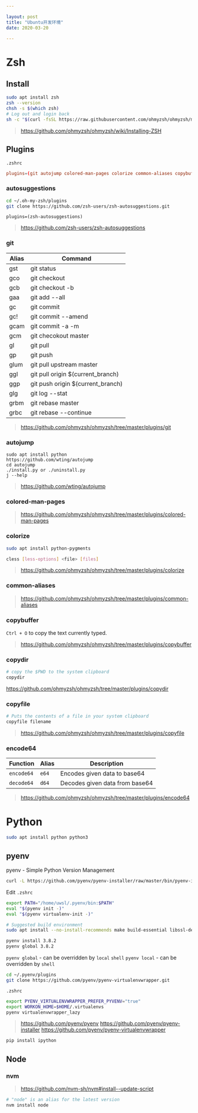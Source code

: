```yaml
---

layout: post
title: "Ubuntu开发环境"
date: 2020-03-20

---
```


# Zsh

## Install
```bash
sudo apt install zsh
zsh --version
chsh -s $(which zsh)
# Log out and login back
sh -c "$(curl -fsSL https://raw.githubusercontent.com/ohmyzsh/ohmyzsh/master/tools/install.sh)"
```
> <https://github.com/ohmyzsh/ohmyzsh/wiki/Installing-ZSH>

## Plugins
`.zshrc`
```conf
plugins=(git autojump colored-man-pages colorize common-aliases copybuffer copydir copyfile encode64)
```

### autosuggestions

```bash
cd ~/.oh-my-zsh/plugins
git clone https://github.com/zsh-users/zsh-autosuggestions.git
```

```
plugins=(zsh-autosuggestions)
```

> <https://github.com/zsh-users/zsh-autosuggestions>

### git

| Alias | Command |
| --- | --- |
| gst | git status |
| gco	| git checkout |
| gcb | git checkout -b |
| gaa | git add --all |
| gc | git commit |
| gc! | git commit --amend |
| gcam | git commit -a -m |
| gcm | git checokout master |
| gl | git pull |
| gp | git push |
| glum | git pull upstream master |
| ggl | git pull origin $(current_branch) |
| ggp | git push origin $(current_branch) |
| glg | git log --stat |
| grbm | git rebase master |
| grbc	| git rebase --continue |

> <https://github.com/ohmyzsh/ohmyzsh/tree/master/plugins/git>

### autojump 

```
sudo apt install python
https://github.com/wting/autojump
cd autojump
./install.py or ./uninstall.py
j --help
```

> <https://github.com/wting/autojump>

### colored-man-pages
> <https://github.com/ohmyzsh/ohmyzsh/tree/master/plugins/colored-man-pages>

### colorize

```bash
sudo apt install python-pygments
```

```bash
cless [less-options] <file> [files]
```

> <https://github.com/ohmyzsh/ohmyzsh/tree/master/plugins/colorize>

### common-aliases
> <https://github.com/ohmyzsh/ohmyzsh/tree/master/plugins/common-aliases>

### copybuffer
`Ctrl + O`  to copy the text currently typed.
> <https://github.com/ohmyzsh/ohmyzsh/tree/master/plugins/copybuffer>

### copydir

```bash
# copy the $PWD to the system clipboard
copydir
```
https://github.com/ohmyzsh/ohmyzsh/tree/master/plugins/copydir

### copyfile

```bash
# Puts the contents of a file in your system clipboard
copyfile filename
```

> <https://github.com/ohmyzsh/ohmyzsh/tree/master/plugins/copyfile>

### encode64

| Function   | Alias | Description                    |
| ---------- | ----- | ------------------------------ |
| `encode64` | `e64` | Encodes given data to base64   |
| `decode64` | `d64` | Decodes given data from base64 |

> <https://github.com/ohmyzsh/ohmyzsh/tree/master/plugins/encode64>


# Python

```bash
sudo apt install python python3
```

## pyenv
pyenv - Simple Python Version Management

```bash
curl -L https://github.com/pyenv/pyenv-installer/raw/master/bin/pyenv-installer | bash
```

Edit `.zshrc`

```bash
export PATH="/home/uwsl/.pyenv/bin:$PATH"
eval "$(pyenv init -)"
eval "$(pyenv virtualenv-init -)"
```

```bash
# Suggested build environment
sudo apt install --no-install-recommends make build-essential libssl-dev zlib1g-dev libbz2-dev libreadline-dev libsqlite3-dev wget curl llvm libncurses5-dev xz-utils tk-dev libxml2-dev libxmlsec1-dev libffi-dev liblzma-dev

pyenv install 3.8.2
pyenv global 3.8.2
```

`pyenv global` - can be overridden by `local` `shell`
`pyenv local` - can be overridden by `shell`

```bash
cd ~/.pyenv/plugins
git clone https://github.com/pyenv/pyenv-virtualenvwrapper.git
```

`.zshrc`

```bash
export PYENV_VIRTUALENVWRAPPER_PREFER_PYVENV="true"
export WORKON_HOME=$HOME/.virtualenvs
pyenv virtualenvwrapper_lazy
```

> <https://github.com/pyenv/pyenv>
> <https://github.com/pyenv/pyenv-installer>
> <https://github.com/pyenv/pyenv-virtualenvwrapper>

```bash
pip install ipython
```

## Node

### nvm
> https://github.com/nvm-sh/nvm#install--update-script

```bash
# "node" is an alias for the latest version
nvm install node 
```
